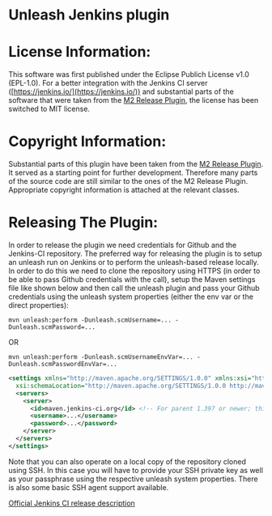 # Unleash Jenkins plugin

License Information:
====================
This software was first published under the Eclipse Publich License v1.0 (EPL-1.0). For a better integration with the Jenkins CI server ([https://jenkins.io/](https://jenkins.io/)) and substantial parts of the software that were taken from the [M2 Release Plugin](https://wiki.jenkins-ci.org/display/JENKINS/M2+Release+Plugin), the license has been switched to MIT license.

Copyright Information:
======================
Substantial parts of this plugin have been taken from the [M2 Release Plugin](https://wiki.jenkins-ci.org/display/JENKINS/M2+Release+Plugin). It served as a starting point for further development. Therefore many parts of the source code are still similar to the ones of the M2 Release Plugin. Appropriate copyright information is attached at the relevant classes.

Releasing The Plugin:
=====================
In order to release the plugin we need credentials for Github and the Jenkins-CI repository. The preferred way for releasing the plugin is to setup an unleash run on Jenkins or to perform the unleash-based release locally. In order to do this we need to clone the repository using HTTPS (in order to be able to pass Github credentials with the call), setup the Maven settings file like shown below and then call the unleash plugin and pass your Github credentials using the unleash system properties (either the env var or the direct properties):

`mvn unleash:perform -Dunleash.scmUsername=... -Dunleash.scmPassword=...`

OR

`mvn unleash:perform -Dunleash.scmUsernameEnvVar=... -Dunleash.scmPasswordEnvVar=...`

```XML
<settings xmlns="http://maven.apache.org/SETTINGS/1.0.0" xmlns:xsi="http://www.w3.org/2001/XMLSchema-instance"
  xsi:schemaLocation="http://maven.apache.org/SETTINGS/1.0.0 http://maven.apache.org/xsd/settings-1.0.0.xsd">
  <servers>
    <server>
      <id>maven.jenkins-ci.org</id> <!-- For parent 1.397 or newer; this ID is used for historical reasons and independent of the actual host name -->
      <username>...</username>
      <password>...</password>
    </server>
  </servers>
</settings>
```

Note that you can also operate on a local copy of the repository cloned using SSH. In this case you will have to provide your SSH private key as well as your passphrase using the respective unleash system properties. There is also some basic SSH agent support available.

[Official Jenkins CI release description](https://www.jenkins.io/doc/developer/publishing/releasing/)
